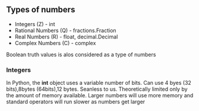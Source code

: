 ## Types of numbers

- Integers (Z) - int
- Rational Numbers (Q) - fractions.Fraction
- Real Numbers (R) - float, decimal.Decimal
- Complex Numbers (C) - complex

Boolean truth values is alos considered as a type of numbers

### Integers

In Python, the **int** object uses a variable number of bits. Can use 4 byes (32 bits),8bytes (64bits),12 bytes. Seanless to us. Theoretically limited only by the amount of memory available. Larger numbers will use more memory and standard operators will run slower as numbers get larger
